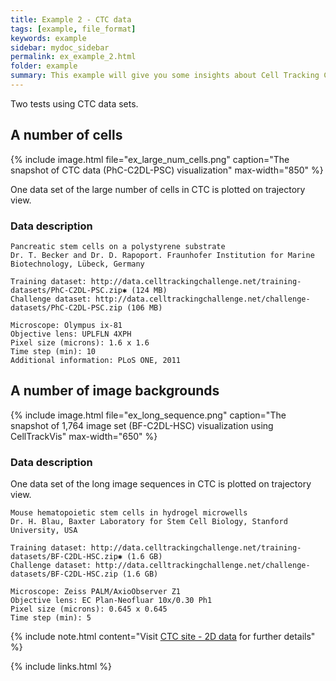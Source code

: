 ```yaml
---
title: Example 2 - CTC data
tags: [example, file_format]
keywords: example
sidebar: mydoc_sidebar
permalink: ex_example_2.html
folder: example
summary: This example will give you some insights about Cell Tracking Challenge (CTC) data on CellTrackVis.
---
```


Two tests using CTC data sets.

## A number of cells

{% include image.html file="ex_large_num_cells.png" caption="The snapshot of CTC data (PhC-C2DL-PSC) visualization" max-width="850" %}

One data set of the large number of cells in CTC is plotted on trajectory view.

### Data description
```
Pancreatic stem cells on a polystyrene substrate
Dr. T. Becker and Dr. D. Rapoport. Fraunhofer Institution for Marine Biotechnology, Lübeck, Germany

Training dataset: http://data.celltrackingchallenge.net/training-datasets/PhC-C2DL-PSC.zip✱ (124 MB)
Challenge dataset: http://data.celltrackingchallenge.net/challenge-datasets/PhC-C2DL-PSC.zip (106 MB)

Microscope: Olympus ix-81
Objective lens: UPLFLN 4XPH
Pixel size (microns): 1.6 x 1.6
Time step (min): 10
Additional information: PLoS ONE, 2011
```

## A number of image backgrounds

{% include image.html file="ex_long_sequence.png" caption="The snapshot of 1,764 image set (BF-C2DL-HSC) visualization using CellTrackVis" max-width="650" %}

### Data description

One data set of the long image sequences in CTC is plotted on trajectory view.

```
Mouse hematopoietic stem cells in hydrogel microwells
Dr. H. Blau, Baxter Laboratory for Stem Cell Biology, Stanford University, USA

Training dataset: http://data.celltrackingchallenge.net/training-datasets/BF-C2DL-HSC.zip✱ (1.6 GB)
Challenge dataset: http://data.celltrackingchallenge.net/challenge-datasets/BF-C2DL-HSC.zip (1.6 GB)

Microscope: Zeiss PALM/AxioObserver Z1
Objective lens: EC Plan-Neofluar 10x/0.30 Ph1
Pixel size (microns): 0.645 x 0.645
Time step (min): 5
```

{% include note.html content="Visit [CTC site - 2D data](http://celltrackingchallenge.net/2d-datasets/) for further details" %}

{% include links.html %}
